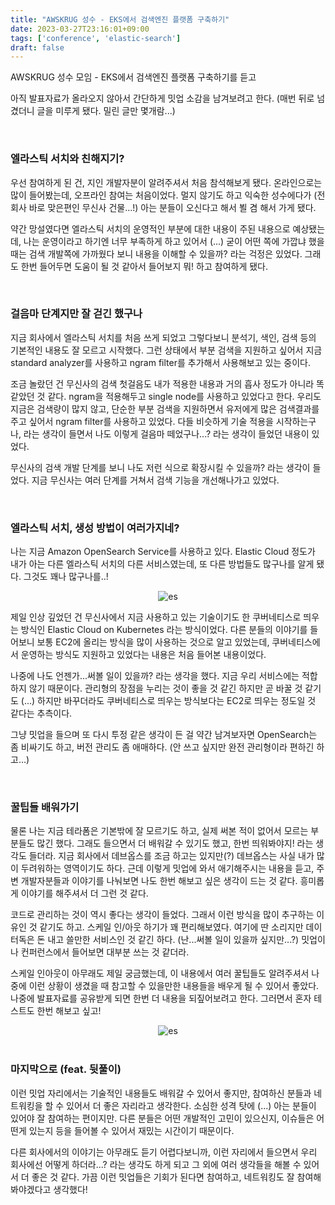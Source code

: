 ```yaml
---
title: "AWSKRUG 성수 - EKS에서 검색엔진 플랫폼 구축하기"
date: 2023-03-27T23:16:01+09:00
tags: ['conference', 'elastic-search']
draft: false
---
```


AWSKRUG 성수 모임 - EKS에서 검색엔진 플랫폼 구축하기를 듣고
<!--more--> 

아직 발표자료가 올라오지 않아서 간단하게 밋업 소감을 남겨보려고 한다. (매번 뒤로 넘겼더니 글을 미루게 됐다. 밀린 글만 몇개람...)

<br>

### 엘라스틱 서치와 친해지기?
우선 참여하게 된 건, 지인 개발자분이 알려주셔서 처음 참석해보게 됐다. 온라인으로는 많이 들어봤는데, 오프라인 참여는 처음이었다.
멀지 않기도 하고 익숙한 성수에다가 (전 회사 바로 맞은편인 무신사 건물...!) 아는 분들이 오신다고 해서 뵐 겸 해서 가게 됐다.

약간 망설였다면 엘라스틱 서치의 운영적인 부분에 대한 내용이 주된 내용으로 예상됐는데, 나는 운영이라고 하기엔 너무 부족하게 하고 있어서 (...)
굳이 어떤 쪽에 가깝냐 했을 때는 검색 개발쪽에 가까웠다 보니 내용을 이해할 수 있을까? 라는 걱정은 있었다. 
그래도 한번 들어두면 도움이 될 것 같아서 들어보지 뭐! 하고 참여하게 됐다.

<br>

### 걸음마 단계지만 잘 걷긴 했구나
지금 회사에서 엘라스틱 서치를 처음 쓰게 되었고 그렇다보니 분석기, 색인, 검색 등의 기본적인 내용도 잘 모르고 시작했다. 
그런 상태에서 부분 검색을 지원하고 싶어서 지금 standard analyzer를 사용하고 ngram filter를 추가해서 사용해보고 있는 중이다.

조금 놀랐던 건 무신사의 검색 첫걸음도 내가 적용한 내용과 거의 흡사 정도가 아니라 똑같았던 것 같다. ngram을 적용해두고 single node를 사용하고 있었다고 한다.
우리도 지금은 검색량이 많지 않고, 단순한 부분 검색을 지원하면서 유저에게 많은 검색결과를 주고 싶어서 ngram filter를 사용하고 있었다.
다들 비슷하게 기술 적용을 시작하는구나, 라는 생각이 들면서 나도 이렇게 걸음마 떼었구나...? 라는 생각이 들었던 내용이 있었다.

무신사의 검색 개발 단계를 보니 나도 저런 식으로 확장시킬 수 있을까? 라는 생각이 들었다. 지금 무신사는 여러 단계를 거쳐서 검색 기능을 개선해나가고 있었다.

<br>

### 엘라스틱 서치, 생성 방법이 여러가지네?
나는 지금 Amazon OpenSearch Service를 사용하고 있다. Elastic Cloud 정도가 내가 아는 다른 엘라스틱 서치의 다른 서비스였는데, 또 다른 방법들도 많구나를 알게 됐다.
그것도 꽤나 많구나를..! 

<div style="text-align:center">
    <img src="/images/conference/awskrug-seongsu-es/es.jpeg" alt="es" />
</div>

제일 인상 깊었던 건 무신사에서 지금 사용하고 있는 기술이기도 한 쿠버네티스로 띄우는 방식인 Elastic Cloud on Kubernetes 라는 방식이었다.
다른 분들의 이야기를 들어보니 보통 EC2에 올리는 방식을 많이 사용하는 것으로 알고 있었는데, 쿠버네티스에서 운영하는 방식도 지원하고 있었다는 내용은 처음 들어본 내용이었다.

나중에 나도 언젠가...써볼 일이 있을까? 라는 생각을 했다. 지금 우리 서비스에는 적합하지 않기 때문이다. 관리형의 장점을 누리는 것이 좋을 것 같긴 하지만 곧 바꿀 것 같기도 (...)
하지만 바꾸더라도 쿠버네티스로 띄우는 방식보다는 EC2로 띄우는 정도일 것 같다는 추측이다. 

그냥 밋업을 들으며 또 다시 투정 같은 생각이 든 걸 약간 남겨보자면 OpenSearch는 좀 비싸기도 하고, 버전 관리도 좀 애매하다. (안 쓰고 싶지만 완전 관리형이라 편하긴 하고...)

<br>

### 꿀팁들 배워가기
물론 나는 지금 테라폼은 기본밖에 잘 모르기도 하고, 실제 써본 적이 없어서 모르는 부분들도 많긴 했다. 그래도 들으면서 더 배워갈 수 있기도 했고, 한번 띄워봐야지! 라는 생각도 들더라.
지금 회사에서 데브옵스를 조금 하고는 있지만(?) 데브옵스는 사실 내가 많이 두려워하는 영역이기도 하다.
근데 이렇게 밋업에 와서 애기해주시는 내용을 듣고, 주변 개발자분들과 이야기를 나눠보면 나도 한번 해보고 싶은 생각이 드는 것 같다. 흥미롭게 이야기를 해주셔서 더 그런 것 같다.

코드로 관리하는 것이 역시 좋다는 생각이 들었다. 그래서 이런 방식을 많이 추구하는 이유인 것 같기도 하고. 스케일 인/아웃 하기가 꽤 편리해보였다.
여기에 딴 소리지만 데이터독은 돈 내고 쓸만한 서비스인 것 같긴 하다. (난...써볼 일이 있을까 싶지만...?) 밋업이나 컨퍼런스에서 들어보면 대부분 쓰는 것 같더라.

스케일 인아웃이 아무래도 제일 궁금했는데, 이 내용에서 여러 꿀팁들도 알려주셔서 나중에 이런 상황이 생겼을 때 참고할 수 있을만한 내용들을 배우게 될 수 있어서 좋았다.
나중에 발표자료를 공유받게 되면 한번 더 내용을 되짚어보려고 한다. 그러면서 혼자 테스트도 한번 해보고 싶고!

<div style="text-align:center">
    <img src="/images/conference/awskrug-seongsu-es/es-2.jpeg" alt="es" />
</div>

<br>

### 마지막으로 (feat. 뒷풀이)
이런 밋업 자리에서는 기술적인 내용들도 배워갈 수 있어서 좋지만, 참여하신 분들과 네트워킹을 할 수 있어서 더 좋은 자리라고 생각한다.
소심한 성격 탓에 (...) 아는 분들이 있어야 잘 참여하는 편이지만. 다른 분들은 어떤 개발적인 고민이 있으신지, 이슈들은 어떤게 있는지 등을 들어볼 수 있어서 재밌는 시간이기 때문이다.

다른 회사에서의 이야기는 아무래도 듣기 어렵다보니까, 이런 자리에서 들으면서 우리 회사에선 어떻게 하더라...? 라는 생각도 하게 되고 그 외에 여러 생각들을 해볼 수 있어서 더 좋은 것 같다.
가끔 이런 밋업들은 기회가 된다면 참여하고, 네트워킹도 잘 참여해봐야겠다고 생각했다!